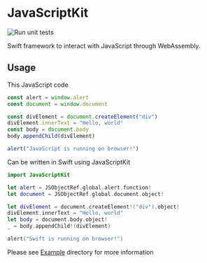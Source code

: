 # JavaScriptKit

![Run unit tests](https://github.com/kateinoigakukun/JavaScriptKit/workflows/Run%20unit%20tests/badge.svg?branch=master)

Swift framework to interact with JavaScript through WebAssembly.

## Usage

This JavaScript code

```javascript
const alert = window.alert
const document = window.document

const divElement = document.createElement("div")
divElement.innerText = "Hello, world"
const body = document.body
body.appendChild(divElement)

alert("JavaScript is running on browser!")
```

Can be written in Swift using JavaScriptKit

```swift
import JavaScriptKit

let alert = JSObjectRef.global.alert.function!
let document = JSObjectRef.global.document.object!

let divElement = document.createElement!("div").object!
divElement.innerText = "Hello, world"
let body = document.body.object!
_ = body.appendChild!(divElement)

alert("Swift is running on browser!")
```


Please see [Example](https://github.com/kateinoigakukun/JavaScriptKit/tree/master/Example) directory for more information
